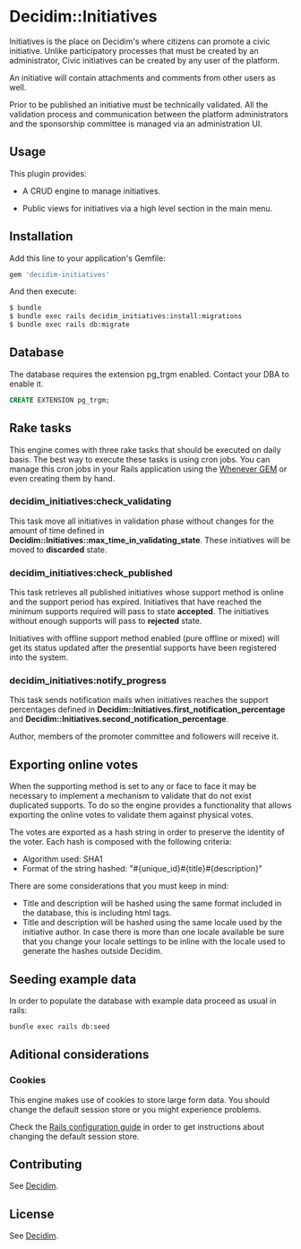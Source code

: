 # Decidim::Initiatives

Initiatives is the place on Decidim's where citizens can promote a civic initiative. Unlike
participatory processes that must be created by an administrator, Civic initiatives can be
created by any user of the platform.

An initiative will contain attachments and comments from other users as well.

Prior to be published an initiative must be technically validated. All the validation
process and communication between the platform administrators and the sponsorship
committee is managed via an administration UI.

## Usage

This plugin provides:

* A CRUD engine to manage initiatives.

* Public views for initiatives via a high level section in the main menu.

## Installation

Add this line to your application's Gemfile:

```ruby
gem 'decidim-initiatives'
```

And then execute:

```bash
$ bundle
$ bundle exec rails decidim_initiatives:install:migrations
$ bundle exec rails db:migrate
```

## Database

The database requires the extension pg_trgm enabled. Contact your DBA to enable it.

```sql
CREATE EXTENSION pg_trgm;
```

## Rake tasks

This engine comes with three rake tasks that should be executed on daily basis. The best
way to execute these tasks is using cron jobs. You can manage this cron jobs in your
Rails application using the [Whenever GEM](https://github.com/javan/whenever) or even
creating them by hand.

### decidim_initiatives:check_validating

This task move all initiatives in validation phase without changes for the amount of
time defined in __Decidim::Initiatives::max_time_in_validating_state__. These initiatives
will be moved to __discarded__ state.

### decidim_initiatives:check_published

This task retrieves all published initiatives whose support method is online and the support
period has expired. Initiatives that have reached the minimum supports required will pass
to state __accepted__. The initiatives without enough supports will pass to __rejected__ state.

Initiatives with offline support method enabled (pure offline or mixed) will get its status updated
after the presential supports have been registered into the system.

### decidim_initiatives:notify_progress

This task sends notification mails when initiatives reaches the support percentages defined in
__Decidim::Initiatives.first_notification_percentage__ and __Decidim::Initiatives.second_notification_percentage__.

Author, members of the promoter committee and followers will receive it.

## Exporting online votes

When the supporting method is set to any or face to face it may be necessary to implement
a mechanism to validate that do not exist duplicated supports. To do so the engine provides
a functionality that allows exporting the online votes to validate them against physical
votes.

The votes are exported as a hash string in order to preserve the identity of the voter.
Each hash is composed with the following criteria:

* Algorithm used: SHA1
* Format of the string hashed: "#{unique_id}#{title}#{description}"

There are some considerations that you must keep in mind:

* Title and description will be hashed using the same format included in the database, this is including html tags.
* Title and description will be hashed using the same locale used by the initiative author. In case there is more
  than one locale available be sure that you change your locale settings to be inline with
  the locale used to generate the hashes outside Decidim.

## Seeding example data

In order to populate the database with example data proceed as usual in rails:

```bash
bundle exec rails db:seed
```

## Aditional considerations

### Cookies

This engine makes use of cookies to store large form data. You should change the
default session store or you might experience problems.

Check the [Rails configuration guide](http://guides.rubyonrails.org/configuring.html#rails-general-configuration)
in order to get instructions about changing the default session store.

## Contributing

See [Decidim](https://github.com/decidim/decidim).

## License

See [Decidim](https://github.com/decidim/decidim).
